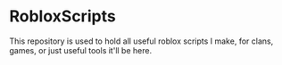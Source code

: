 # RobloxScripts


This repository is used to hold all useful roblox scripts I make, for clans, games, or just useful tools it'll be here.
